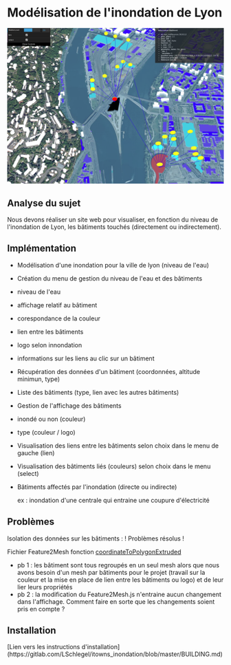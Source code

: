 <h1>Modélisation de l'inondation de Lyon</h1>

![Exemple de visualisation](Itowns.png "Exemple de visualisation")

<h2>Analyse du sujet</h2>

Nous devons réaliser un site web pour visualiser, en fonction du niveau de l'inondation de Lyon, les bâtiments touchés (directement ou indirectement).

<h2>Implémentation</h2>

- Modélisation d'une inondation pour la ville de lyon (niveau de l'eau)

- Création du menu de gestion du niveau de l'eau et des bâtiments
 - niveau de l'eau
 - affichage relatif au bâtiment
  - corespondance de la couleur
  - lien entre les bâtiments
  - logo selon innondation
  - informations sur les liens au clic sur un bâtiment

- Récupération des données d'un bâtiment (coordonnées, altitude minimun, type)

- Liste des bâtiments (type, lien avec les autres bâtiments)

- Gestion de l'affichage des bâtiments
 - inondé ou non (couleur)
 - type (couleur / logo)
 
- Visualisation des liens entre les bâtiments selon choix dans le menu de gauche (lien)

- Visualisation des bâtiments liés (couleurs) selon choix dans le menu (select)

- Bâtiments affectés par l'inondation (directe ou indirecte) 

    ex : inondation d'une centrale qui entraine une coupure d'électricité

<h2>Problèmes</h2>

Isolation des données sur les bâtiments : ! Problèmes résolus !

Fichier Feature2Mesh fonction [coordinateToPolygonExtruded](https://github.com/iTowns/itowns/blob/master/src/Renderer/ThreeExtended/Feature2Mesh.js#L241-L284)

- pb 1 : les bâtiment sont tous regroupés en un seul mesh alors que nous avons besoin d'un mesh par bâtiments pour le projet (travail sur la couleur et la mise en place de lien entre les bâtiments ou logo) et de leur lier leurs propriétés
- pb 2 : la modification du Feature2Mesh.js n'entraine aucun changement dans l'affichage. Comment faire en sorte que les changements soient pris en compte ?

<h2>Installation</h2>
[Lien vers les instructions d'installation](https://gitlab.com/LSchlegel/itowns_inondation/blob/master/BUILDING.md)